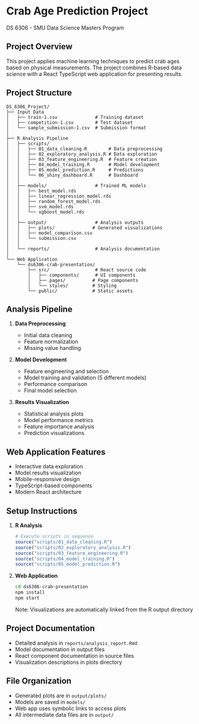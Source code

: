 # Crab Age Prediction Project
DS 6306 - SMU Data Science Masters Program

## Project Overview
This project applies machine learning techniques to predict crab ages based on physical measurements. The project combines R-based data science with a React TypeScript web application for presenting results.

## Project Structure
```
DS_6306_Project/
├── Input Data
│   ├── train-1.csv              # Training dataset
│   ├── competition-1.csv        # Test dataset
│   └── sample_submission-1.csv  # Submission format
│
├── R Analysis Pipeline
│   ├── scripts/
│   │   ├── 01_data_cleaning.R        # Data preprocessing
│   │   ├── 02_exploratory_analysis.R # Data exploration
│   │   ├── 03_feature_engineering.R  # Feature creation
│   │   ├── 04_model_training.R       # Model development
│   │   ├── 05_model_prediction.R     # Predictions
│   │   └── 06_shiny_dashboard.R      # Dashboard
│   │
│   ├── models/                  # Trained ML models
│   │   ├── best_model.rds
│   │   ├── linear_regression_model.rds
│   │   ├── random_forest_model.rds
│   │   ├── svm_model.rds
│   │   └── xgboost_model.rds
│   │
│   ├── output/                  # Analysis outputs
│   │   ├── plots/              # Generated visualizations
│   │   ├── model_comparison.csv
│   │   └── submission.csv
│   │
│   └── reports/                 # Analysis documentation
│
└── Web Application
    └── ds6306-crab-presentation/
        ├── src/                 # React source code
        │   ├── components/      # UI components
        │   ├── pages/          # Page components
        │   └── styles/         # Styling
        └── public/             # Static assets
```

## Analysis Pipeline
1. **Data Preprocessing**
   - Initial data cleaning
   - Feature normalization
   - Missing value handling

2. **Model Development**
   - Feature engineering and selection
   - Model training and validation (5 different models)
   - Performance comparison
   - Final model selection

3. **Results Visualization**
   - Statistical analysis plots
   - Model performance metrics
   - Feature importance analysis
   - Prediction visualizations

## Web Application Features
- Interactive data exploration
- Model results visualization
- Mobile-responsive design
- TypeScript-based components
- Modern React architecture

## Setup Instructions
1. **R Analysis**
   ```r
   # Execute scripts in sequence
   source("scripts/01_data_cleaning.R")
   source("scripts/02_exploratory_analysis.R")
   source("scripts/03_feature_engineering.R")
   source("scripts/04_model_training.R")
   source("scripts/05_model_prediction.R")
   ```

2. **Web Application**
   ```bash
   cd ds6306-crab-presentation
   npm install
   npm start
   ```

   Note: Visualizations are automatically linked from the R output directory

## Project Documentation
- Detailed analysis in `reports/analysis_report.Rmd`
- Model documentation in output files
- React component documentation in source files
- Visualization descriptions in plots directory

## File Organization
- Generated plots are in `output/plots/`
- Models are saved in `models/`
- Web app uses symbolic links to access plots
- All intermediate data files are in `output/`
